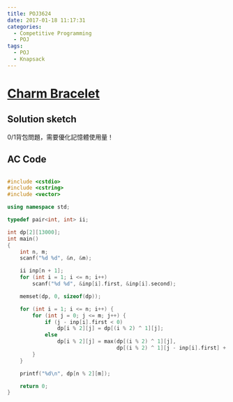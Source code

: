 ```yaml
---
title: POJ3624
date: 2017-01-18 11:17:31
categories:
  - Competitive Programming
  - POJ
tags:
  - POJ
  - Knapsack
---
```


# [Charm Bracelet](http://poj.org/problem?id=3624)

## Solution sketch

0/1背包問題，需要優化記憶體使用量！

<!-- more -->

## AC Code

```c++

#include <cstdio>
#include <cstring>
#include <vector>

using namespace std;

typedef pair<int, int> ii;

int dp[2][13000];
int main()
{
    int n, m;
    scanf("%d %d", &n, &m);

    ii inp[n + 1];
    for (int i = 1; i <= n; i++)
        scanf("%d %d", &inp[i].first, &inp[i].second);

    memset(dp, 0, sizeof(dp));

    for (int i = 1; i <= n; i++) {
        for (int j = 0; j <= m; j++) {
            if (j - inp[i].first < 0)
                dp[i % 2][j] = dp[(i % 2) ^ 1][j];
            else
                dp[i % 2][j] = max(dp[(i % 2) ^ 1][j],
                                   dp[(i % 2) ^ 1][j - inp[i].first] + inp[i].second);
        }
    }

    printf("%d\n", dp[n % 2][m]);

    return 0;
}

```
